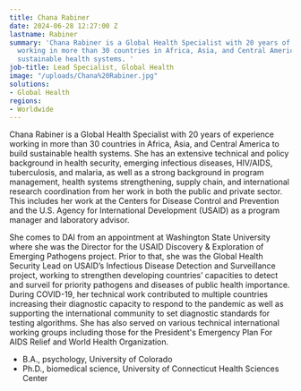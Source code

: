 ```yaml
---
title: Chana Rabiner
date: 2024-06-28 12:27:00 Z
lastname: Rabiner
summary: 'Chana Rabiner is a Global Health Specialist with 20 years of experience
  working in more than 30 countries in Africa, Asia, and Central America to build
  sustainable health systems. '
job-title: Lead Specialist, Global Health
image: "/uploads/Chana%20Rabiner.jpg"
solutions:
- Global Health
regions:
- Worldwide
---
```


Chana Rabiner is a Global Health Specialist with 20 years of experience working in more than 30 countries in Africa, Asia, and Central America to build sustainable health systems. She has an extensive technical and policy background in health security, emerging infectious diseases, HIV/AIDS, tuberculosis, and malaria, as well as a strong background in program management, health systems strengthening, supply chain, and international research coordination from her work in both the public and private sector. This includes her work at the Centers for Disease Control and Prevention and the U.S. Agency for International Development (USAID) as a program manager and laboratory advisor.

She comes to DAI from an appointment at Washington State University where she was the Director for the USAID Discovery & Exploration of Emerging Pathogens project. Prior to that, she was the Global Health Security Lead on USAID’s Infectious Disease Detection and Surveillance project, working to strengthen developing countries’ capacities to detect and surveil for priority pathogens and diseases of public health importance. During COVID-19, her technical work contributed to multiple countries increasing their diagnostic capacity to respond to the pandemic as well as supporting the international community to set diagnostic standards for testing algorithms. She has also served on various technical international working groups including those for the President's Emergency Plan For AIDS Relief and World Health Organization.

* B.A., psychology, University of Colorado
* Ph.D., biomedical science, University of Connecticut Health Sciences Center